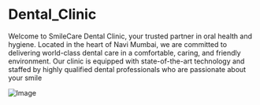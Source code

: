 # Dental_Clinic

Welcome to SmileCare Dental Clinic, your trusted partner in oral health and hygiene. Located in the heart of Navi Mumbai, we are committed to delivering world-class dental care in a comfortable, caring, and friendly environment. Our clinic is equipped with state-of-the-art technology and staffed by highly qualified dental professionals who are passionate about your smile

![Image](https://github.com/user-attachments/assets/8d1d64e2-5a1a-40cf-bc67-d50505ca5c51)
